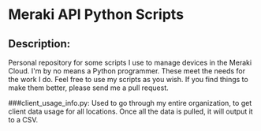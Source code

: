 # Meraki API Python Scripts

## Description:
Personal repository for some scripts I use to manage devices in the Meraki Cloud. I'm by no means a Python programmer. These meet the needs for the work I do. Feel free to use my scripts as you wish. If you find things to make them better, please send me a pull request. 

###client_usage_info.py: 
Used to go through my entire organization, to get client data usage for all locations. Once all the data is pulled, it will output it to a CSV.
